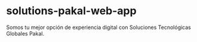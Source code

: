 # solutions-pakal-web-app
Somos tu mejor opción de experiencia digital con Soluciones Tecnológicas Globales Pakal.


